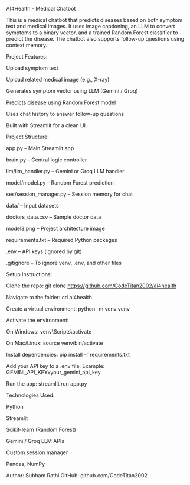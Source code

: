 AI4Health - Medical Chatbot

This is a medical chatbot that predicts diseases based on both symptom text and medical images. It uses image captioning, an LLM to convert symptoms to a binary vector, and a trained Random Forest classifier to predict the disease. The chatbot also supports follow-up questions using context memory.

Project Features:

Upload symptom text

Upload related medical image (e.g., X-ray)

Generates symptom vector using LLM (Gemini / Groq)

Predicts disease using Random Forest model

Uses chat history to answer follow-up questions

Built with Streamlit for a clean UI

Project Structure:

app.py – Main Streamlit app

brain.py – Central logic controller

llm/llm_handler.py – Gemini or Groq LLM handler

model/model.py – Random Forest prediction

ses/session_manager.py – Session memory for chat

data/ – Input datasets

doctors_data.csv – Sample doctor data

model3.png – Project architecture image

requirements.txt – Required Python packages

.env – API keys (ignored by git)

.gitignore – To ignore venv, .env, and other files

Setup Instructions:

Clone the repo:
git clone https://github.com/CodeTitan2002/ai4health

Navigate to the folder:
cd ai4health

Create a virtual environment:
python -m venv venv

Activate the environment:

On Windows: venv\Scripts\activate

On Mac/Linux: source venv/bin/activate

Install dependencies:
pip install -r requirements.txt

Add your API key to a .env file:
Example:
GEMINI_API_KEY=your_gemini_api_key

Run the app:
streamlit run app.py

Technologies Used:

Python

Streamlit

Scikit-learn (Random Forest)

Gemini / Groq LLM APIs

Custom session manager

Pandas, NumPy

Author:
Subham Rathi
GitHub: github.com/CodeTitan2002
